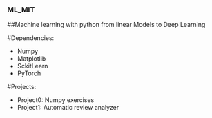 ### ML_MIT
##Machine learning with python from linear Models to Deep Learning

#Dependencies:
- Numpy
- Matplotlib
- SckitLearn
- PyTorch

#Projects:
- Project0: Numpy exercises
- Project1: Automatic review analyzer

